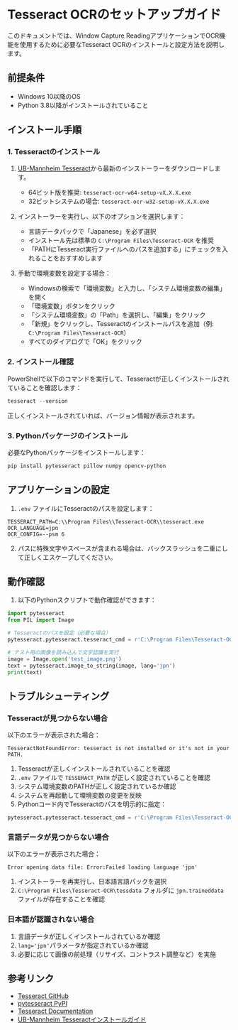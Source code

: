 # Tesseract OCRのセットアップガイド

このドキュメントでは、Window Capture ReadingアプリケーションでOCR機能を使用するために必要なTesseract OCRのインストールと設定方法を説明します。

## 前提条件
- Windows 10以降のOS
- Python 3.8以降がインストールされていること

## インストール手順

### 1. Tesseractのインストール

1. [UB-Mannheim Tesseract](https://github.com/UB-Mannheim/tesseract/wiki)から最新のインストーラーをダウンロードします。
   - 64ビット版を推奨: `tesseract-ocr-w64-setup-vX.X.X.exe`
   - 32ビットシステムの場合: `tesseract-ocr-w32-setup-vX.X.X.exe`

2. インストーラーを実行し、以下のオプションを選択します：
   - 言語データパックで「Japanese」を必ず選択
   - インストール先は標準の `C:\Program Files\Tesseract-OCR` を推奨
   - 「PATHにTesseract実行ファイルへのパスを追加する」にチェックを入れることをおすすめします

3. 手動で環境変数を設定する場合：
   - Windowsの検索で「環境変数」と入力し、「システム環境変数の編集」を開く
   - 「環境変数」ボタンをクリック
   - 「システム環境変数」の「Path」を選択し、「編集」をクリック
   - 「新規」をクリックし、Tesseractのインストールパスを追加（例: `C:\Program Files\Tesseract-OCR`）
   - すべてのダイアログで「OK」をクリック

### 2. インストール確認

PowerShellで以下のコマンドを実行して、Tesseractが正しくインストールされていることを確認します：

```powershell
tesseract --version
```

正しくインストールされていれば、バージョン情報が表示されます。

### 3. Pythonパッケージのインストール

必要なPythonパッケージをインストールします：

```powershell
pip install pytesseract pillow numpy opencv-python
```

## アプリケーションの設定

1. `.env` ファイルにTesseractのパスを設定します：

```
TESSERACT_PATH=C:\\Program Files\\Tesseract-OCR\\tesseract.exe
OCR_LANGUAGE=jpn
OCR_CONFIG=--psm 6
```

2. パスに特殊文字やスペースが含まれる場合は、バックスラッシュを二重にして正しくエスケープしてください。

## 動作確認

1. 以下のPythonスクリプトで動作確認ができます：

```python
import pytesseract
from PIL import Image

# Tesseractのパスを設定（必要な場合）
pytesseract.pytesseract.tesseract_cmd = r'C:\Program Files\Tesseract-OCR\tesseract.exe'

# テスト用の画像を読み込んで文字認識を実行
image = Image.open('test_image.png')
text = pytesseract.image_to_string(image, lang='jpn')
print(text)
```

## トラブルシューティング

### Tesseractが見つからない場合

以下のエラーが表示された場合：
```
TesseractNotFoundError: tesseract is not installed or it's not in your PATH.
```

1. Tesseractが正しくインストールされていることを確認
2. `.env` ファイルで `TESSERACT_PATH` が正しく設定されていることを確認
3. システム環境変数のPATHが正しく設定されているか確認
4. システムを再起動して環境変数の変更を反映
5. Pythonコード内でTesseractのパスを明示的に指定：
```python
pytesseract.pytesseract.tesseract_cmd = r'C:\Program Files\Tesseract-OCR\tesseract.exe'
```

### 言語データが見つからない場合

以下のエラーが表示された場合：
```
Error opening data file: Error:Failed loading language 'jpn'
```

1. インストーラーを再実行し、日本語言語パックを選択
2. `C:\Program Files\Tesseract-OCR\tessdata` フォルダに `jpn.traineddata` ファイルが存在することを確認

### 日本語が認識されない場合

1. 言語データが正しくインストールされているか確認
2. `lang='jpn'`パラメータが指定されているか確認
3. 必要に応じて画像の前処理（リサイズ、コントラスト調整など）を実施

## 参考リンク

- [Tesseract GitHub](https://github.com/tesseract-ocr/tesseract)
- [pytesseract PyPI](https://pypi.org/project/pytesseract/)
- [Tesseract Documentation](https://tesseract-ocr.github.io/)
- [UB-Mannheim Tesseractインストールガイド](https://github.com/UB-Mannheim/tesseract/wiki)
